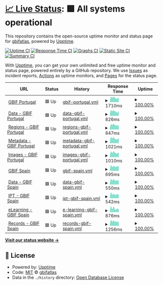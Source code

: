 # [📈 Live Status](https://gbifatlas.github.io/status): <!--live status--> **🟩 All systems operational**

This repository contains the open-source uptime monitor and status page for [gbifatlas](https://gbifatlas.github.io/status), powered by [Upptime](https://github.com/upptime/upptime).

[![Uptime CI](https://github.com/gbifatlas/status/workflows/Uptime%20CI/badge.svg)](https://github.com/gbifatlas/status/actions?query=workflow%3A%22Uptime+CI%22)
[![Response Time CI](https://github.com/gbifatlas/status/workflows/Response%20Time%20CI/badge.svg)](https://github.com/gbifatlas/status/actions?query=workflow%3A%22Response+Time+CI%22)
[![Graphs CI](https://github.com/gbifatlas/status/workflows/Graphs%20CI/badge.svg)](https://github.com/gbifatlas/status/actions?query=workflow%3A%22Graphs+CI%22)
[![Static Site CI](https://github.com/gbifatlas/status/workflows/Static%20Site%20CI/badge.svg)](https://github.com/gbifatlas/status/actions?query=workflow%3A%22Static+Site+CI%22)
[![Summary CI](https://github.com/gbifatlas/status/workflows/Summary%20CI/badge.svg)](https://github.com/gbifatlas/status/actions?query=workflow%3A%22Summary+CI%22)

With [Upptime](https://upptime.js.org), you can get your own unlimited and free uptime monitor and status page, powered entirely by a GitHub repository. We use [Issues](https://github.com/gbifatlas/status/issues) as incident reports, [Actions](https://github.com/gbifatlas/status/actions) as uptime monitors, and [Pages](https://gbifatlas.github.io/status) for the status page.

<!--start: status pages-->
<!-- This summary is generated by Upptime (https://github.com/upptime/upptime) -->
<!-- Do not edit this manually, your changes will be overwritten -->
<!-- prettier-ignore -->
| URL | Status | History | Response Time | Uptime |
| --- | ------ | ------- | ------------- | ------ |
| <img alt="" src="https://www.gbif.pt/sites/all/themes/gbifBootstrap-1.0/gbifBootstrap/images/GBIFPORTUGAL-01.png" height="13"> [GBIF Portugal](https://www.gbif.pt/) | 🟩 Up | [gbif-portugal.yml](https://github.com/gbifatlas/status/commits/HEAD/history/gbif-portugal.yml) | <details><summary><img alt="Response time graph" src="./graphs/gbif-portugal/response-time-week.png" height="20"> 1710ms</summary><br><a href="https://gbifatlas.github.io/status/history/gbif-portugal"><img alt="Response time 2177" src="https://img.shields.io/endpoint?url=https%3A%2F%2Fraw.githubusercontent.com%2Fgbifatlas%2Fstatus%2FHEAD%2Fapi%2Fgbif-portugal%2Fresponse-time.json"></a><br><a href="https://gbifatlas.github.io/status/history/gbif-portugal"><img alt="24-hour response time 1531" src="https://img.shields.io/endpoint?url=https%3A%2F%2Fraw.githubusercontent.com%2Fgbifatlas%2Fstatus%2FHEAD%2Fapi%2Fgbif-portugal%2Fresponse-time-day.json"></a><br><a href="https://gbifatlas.github.io/status/history/gbif-portugal"><img alt="7-day response time 1710" src="https://img.shields.io/endpoint?url=https%3A%2F%2Fraw.githubusercontent.com%2Fgbifatlas%2Fstatus%2FHEAD%2Fapi%2Fgbif-portugal%2Fresponse-time-week.json"></a><br><a href="https://gbifatlas.github.io/status/history/gbif-portugal"><img alt="30-day response time 1826" src="https://img.shields.io/endpoint?url=https%3A%2F%2Fraw.githubusercontent.com%2Fgbifatlas%2Fstatus%2FHEAD%2Fapi%2Fgbif-portugal%2Fresponse-time-month.json"></a><br><a href="https://gbifatlas.github.io/status/history/gbif-portugal"><img alt="1-year response time 2211" src="https://img.shields.io/endpoint?url=https%3A%2F%2Fraw.githubusercontent.com%2Fgbifatlas%2Fstatus%2FHEAD%2Fapi%2Fgbif-portugal%2Fresponse-time-year.json"></a></details> | <details><summary><a href="https://gbifatlas.github.io/status/history/gbif-portugal">100.00%</a></summary><a href="https://gbifatlas.github.io/status/history/gbif-portugal"><img alt="All-time uptime 95.86%" src="https://img.shields.io/endpoint?url=https%3A%2F%2Fraw.githubusercontent.com%2Fgbifatlas%2Fstatus%2FHEAD%2Fapi%2Fgbif-portugal%2Fuptime.json"></a><br><a href="https://gbifatlas.github.io/status/history/gbif-portugal"><img alt="24-hour uptime 100.00%" src="https://img.shields.io/endpoint?url=https%3A%2F%2Fraw.githubusercontent.com%2Fgbifatlas%2Fstatus%2FHEAD%2Fapi%2Fgbif-portugal%2Fuptime-day.json"></a><br><a href="https://gbifatlas.github.io/status/history/gbif-portugal"><img alt="7-day uptime 100.00%" src="https://img.shields.io/endpoint?url=https%3A%2F%2Fraw.githubusercontent.com%2Fgbifatlas%2Fstatus%2FHEAD%2Fapi%2Fgbif-portugal%2Fuptime-week.json"></a><br><a href="https://gbifatlas.github.io/status/history/gbif-portugal"><img alt="30-day uptime 100.00%" src="https://img.shields.io/endpoint?url=https%3A%2F%2Fraw.githubusercontent.com%2Fgbifatlas%2Fstatus%2FHEAD%2Fapi%2Fgbif-portugal%2Fuptime-month.json"></a><br><a href="https://gbifatlas.github.io/status/history/gbif-portugal"><img alt="1-year uptime 98.59%" src="https://img.shields.io/endpoint?url=https%3A%2F%2Fraw.githubusercontent.com%2Fgbifatlas%2Fstatus%2FHEAD%2Fapi%2Fgbif-portugal%2Fuptime-year.json"></a></details>
| <img alt="" src="https://www.gbif.pt/sites/all/themes/gbifBootstrap-1.0/gbifBootstrap/images/GBIFPORTUGAL-01.png" height="13"> [Data - GBIF Portugal](https://dados.gbif.pt/) | 🟩 Up | [data-gbif-portugal.yml](https://github.com/gbifatlas/status/commits/HEAD/history/data-gbif-portugal.yml) | <details><summary><img alt="Response time graph" src="./graphs/data-gbif-portugal/response-time-week.png" height="20"> 826ms</summary><br><a href="https://gbifatlas.github.io/status/history/data-gbif-portugal"><img alt="Response time 920" src="https://img.shields.io/endpoint?url=https%3A%2F%2Fraw.githubusercontent.com%2Fgbifatlas%2Fstatus%2FHEAD%2Fapi%2Fdata-gbif-portugal%2Fresponse-time.json"></a><br><a href="https://gbifatlas.github.io/status/history/data-gbif-portugal"><img alt="24-hour response time 769" src="https://img.shields.io/endpoint?url=https%3A%2F%2Fraw.githubusercontent.com%2Fgbifatlas%2Fstatus%2FHEAD%2Fapi%2Fdata-gbif-portugal%2Fresponse-time-day.json"></a><br><a href="https://gbifatlas.github.io/status/history/data-gbif-portugal"><img alt="7-day response time 826" src="https://img.shields.io/endpoint?url=https%3A%2F%2Fraw.githubusercontent.com%2Fgbifatlas%2Fstatus%2FHEAD%2Fapi%2Fdata-gbif-portugal%2Fresponse-time-week.json"></a><br><a href="https://gbifatlas.github.io/status/history/data-gbif-portugal"><img alt="30-day response time 882" src="https://img.shields.io/endpoint?url=https%3A%2F%2Fraw.githubusercontent.com%2Fgbifatlas%2Fstatus%2FHEAD%2Fapi%2Fdata-gbif-portugal%2Fresponse-time-month.json"></a><br><a href="https://gbifatlas.github.io/status/history/data-gbif-portugal"><img alt="1-year response time 938" src="https://img.shields.io/endpoint?url=https%3A%2F%2Fraw.githubusercontent.com%2Fgbifatlas%2Fstatus%2FHEAD%2Fapi%2Fdata-gbif-portugal%2Fresponse-time-year.json"></a></details> | <details><summary><a href="https://gbifatlas.github.io/status/history/data-gbif-portugal">100.00%</a></summary><a href="https://gbifatlas.github.io/status/history/data-gbif-portugal"><img alt="All-time uptime 96.24%" src="https://img.shields.io/endpoint?url=https%3A%2F%2Fraw.githubusercontent.com%2Fgbifatlas%2Fstatus%2FHEAD%2Fapi%2Fdata-gbif-portugal%2Fuptime.json"></a><br><a href="https://gbifatlas.github.io/status/history/data-gbif-portugal"><img alt="24-hour uptime 100.00%" src="https://img.shields.io/endpoint?url=https%3A%2F%2Fraw.githubusercontent.com%2Fgbifatlas%2Fstatus%2FHEAD%2Fapi%2Fdata-gbif-portugal%2Fuptime-day.json"></a><br><a href="https://gbifatlas.github.io/status/history/data-gbif-portugal"><img alt="7-day uptime 100.00%" src="https://img.shields.io/endpoint?url=https%3A%2F%2Fraw.githubusercontent.com%2Fgbifatlas%2Fstatus%2FHEAD%2Fapi%2Fdata-gbif-portugal%2Fuptime-week.json"></a><br><a href="https://gbifatlas.github.io/status/history/data-gbif-portugal"><img alt="30-day uptime 100.00%" src="https://img.shields.io/endpoint?url=https%3A%2F%2Fraw.githubusercontent.com%2Fgbifatlas%2Fstatus%2FHEAD%2Fapi%2Fdata-gbif-portugal%2Fuptime-month.json"></a><br><a href="https://gbifatlas.github.io/status/history/data-gbif-portugal"><img alt="1-year uptime 98.76%" src="https://img.shields.io/endpoint?url=https%3A%2F%2Fraw.githubusercontent.com%2Fgbifatlas%2Fstatus%2FHEAD%2Fapi%2Fdata-gbif-portugal%2Fuptime-year.json"></a></details>
| <img alt="" src="https://www.gbif.pt/sites/all/themes/gbifBootstrap-1.0/gbifBootstrap/images/GBIFPORTUGAL-01.png" height="13"> [Regions - GBIF Portugal](https://regioes.gbif.pt/) | 🟩 Up | [regions-gbif-portugal.yml](https://github.com/gbifatlas/status/commits/HEAD/history/regions-gbif-portugal.yml) | <details><summary><img alt="Response time graph" src="./graphs/regions-gbif-portugal/response-time-week.png" height="20"> 847ms</summary><br><a href="https://gbifatlas.github.io/status/history/regions-gbif-portugal"><img alt="Response time 939" src="https://img.shields.io/endpoint?url=https%3A%2F%2Fraw.githubusercontent.com%2Fgbifatlas%2Fstatus%2FHEAD%2Fapi%2Fregions-gbif-portugal%2Fresponse-time.json"></a><br><a href="https://gbifatlas.github.io/status/history/regions-gbif-portugal"><img alt="24-hour response time 772" src="https://img.shields.io/endpoint?url=https%3A%2F%2Fraw.githubusercontent.com%2Fgbifatlas%2Fstatus%2FHEAD%2Fapi%2Fregions-gbif-portugal%2Fresponse-time-day.json"></a><br><a href="https://gbifatlas.github.io/status/history/regions-gbif-portugal"><img alt="7-day response time 847" src="https://img.shields.io/endpoint?url=https%3A%2F%2Fraw.githubusercontent.com%2Fgbifatlas%2Fstatus%2FHEAD%2Fapi%2Fregions-gbif-portugal%2Fresponse-time-week.json"></a><br><a href="https://gbifatlas.github.io/status/history/regions-gbif-portugal"><img alt="30-day response time 876" src="https://img.shields.io/endpoint?url=https%3A%2F%2Fraw.githubusercontent.com%2Fgbifatlas%2Fstatus%2FHEAD%2Fapi%2Fregions-gbif-portugal%2Fresponse-time-month.json"></a><br><a href="https://gbifatlas.github.io/status/history/regions-gbif-portugal"><img alt="1-year response time 958" src="https://img.shields.io/endpoint?url=https%3A%2F%2Fraw.githubusercontent.com%2Fgbifatlas%2Fstatus%2FHEAD%2Fapi%2Fregions-gbif-portugal%2Fresponse-time-year.json"></a></details> | <details><summary><a href="https://gbifatlas.github.io/status/history/regions-gbif-portugal">100.00%</a></summary><a href="https://gbifatlas.github.io/status/history/regions-gbif-portugal"><img alt="All-time uptime 96.23%" src="https://img.shields.io/endpoint?url=https%3A%2F%2Fraw.githubusercontent.com%2Fgbifatlas%2Fstatus%2FHEAD%2Fapi%2Fregions-gbif-portugal%2Fuptime.json"></a><br><a href="https://gbifatlas.github.io/status/history/regions-gbif-portugal"><img alt="24-hour uptime 100.00%" src="https://img.shields.io/endpoint?url=https%3A%2F%2Fraw.githubusercontent.com%2Fgbifatlas%2Fstatus%2FHEAD%2Fapi%2Fregions-gbif-portugal%2Fuptime-day.json"></a><br><a href="https://gbifatlas.github.io/status/history/regions-gbif-portugal"><img alt="7-day uptime 100.00%" src="https://img.shields.io/endpoint?url=https%3A%2F%2Fraw.githubusercontent.com%2Fgbifatlas%2Fstatus%2FHEAD%2Fapi%2Fregions-gbif-portugal%2Fuptime-week.json"></a><br><a href="https://gbifatlas.github.io/status/history/regions-gbif-portugal"><img alt="30-day uptime 100.00%" src="https://img.shields.io/endpoint?url=https%3A%2F%2Fraw.githubusercontent.com%2Fgbifatlas%2Fstatus%2FHEAD%2Fapi%2Fregions-gbif-portugal%2Fuptime-month.json"></a><br><a href="https://gbifatlas.github.io/status/history/regions-gbif-portugal"><img alt="1-year uptime 98.75%" src="https://img.shields.io/endpoint?url=https%3A%2F%2Fraw.githubusercontent.com%2Fgbifatlas%2Fstatus%2FHEAD%2Fapi%2Fregions-gbif-portugal%2Fuptime-year.json"></a></details>
| <img alt="" src="https://www.gbif.pt/sites/all/themes/gbifBootstrap-1.0/gbifBootstrap/images/GBIFPORTUGAL-01.png" height="13"> [Metadata - GBIF Portugal](https://metadados.gbif.pt/) | 🟩 Up | [metadata-gbif-portugal.yml](https://github.com/gbifatlas/status/commits/HEAD/history/metadata-gbif-portugal.yml) | <details><summary><img alt="Response time graph" src="./graphs/metadata-gbif-portugal/response-time-week.png" height="20"> 1021ms</summary><br><a href="https://gbifatlas.github.io/status/history/metadata-gbif-portugal"><img alt="Response time 1189" src="https://img.shields.io/endpoint?url=https%3A%2F%2Fraw.githubusercontent.com%2Fgbifatlas%2Fstatus%2FHEAD%2Fapi%2Fmetadata-gbif-portugal%2Fresponse-time.json"></a><br><a href="https://gbifatlas.github.io/status/history/metadata-gbif-portugal"><img alt="24-hour response time 852" src="https://img.shields.io/endpoint?url=https%3A%2F%2Fraw.githubusercontent.com%2Fgbifatlas%2Fstatus%2FHEAD%2Fapi%2Fmetadata-gbif-portugal%2Fresponse-time-day.json"></a><br><a href="https://gbifatlas.github.io/status/history/metadata-gbif-portugal"><img alt="7-day response time 1021" src="https://img.shields.io/endpoint?url=https%3A%2F%2Fraw.githubusercontent.com%2Fgbifatlas%2Fstatus%2FHEAD%2Fapi%2Fmetadata-gbif-portugal%2Fresponse-time-week.json"></a><br><a href="https://gbifatlas.github.io/status/history/metadata-gbif-portugal"><img alt="30-day response time 1085" src="https://img.shields.io/endpoint?url=https%3A%2F%2Fraw.githubusercontent.com%2Fgbifatlas%2Fstatus%2FHEAD%2Fapi%2Fmetadata-gbif-portugal%2Fresponse-time-month.json"></a><br><a href="https://gbifatlas.github.io/status/history/metadata-gbif-portugal"><img alt="1-year response time 1178" src="https://img.shields.io/endpoint?url=https%3A%2F%2Fraw.githubusercontent.com%2Fgbifatlas%2Fstatus%2FHEAD%2Fapi%2Fmetadata-gbif-portugal%2Fresponse-time-year.json"></a></details> | <details><summary><a href="https://gbifatlas.github.io/status/history/metadata-gbif-portugal">100.00%</a></summary><a href="https://gbifatlas.github.io/status/history/metadata-gbif-portugal"><img alt="All-time uptime 96.24%" src="https://img.shields.io/endpoint?url=https%3A%2F%2Fraw.githubusercontent.com%2Fgbifatlas%2Fstatus%2FHEAD%2Fapi%2Fmetadata-gbif-portugal%2Fuptime.json"></a><br><a href="https://gbifatlas.github.io/status/history/metadata-gbif-portugal"><img alt="24-hour uptime 100.00%" src="https://img.shields.io/endpoint?url=https%3A%2F%2Fraw.githubusercontent.com%2Fgbifatlas%2Fstatus%2FHEAD%2Fapi%2Fmetadata-gbif-portugal%2Fuptime-day.json"></a><br><a href="https://gbifatlas.github.io/status/history/metadata-gbif-portugal"><img alt="7-day uptime 100.00%" src="https://img.shields.io/endpoint?url=https%3A%2F%2Fraw.githubusercontent.com%2Fgbifatlas%2Fstatus%2FHEAD%2Fapi%2Fmetadata-gbif-portugal%2Fuptime-week.json"></a><br><a href="https://gbifatlas.github.io/status/history/metadata-gbif-portugal"><img alt="30-day uptime 100.00%" src="https://img.shields.io/endpoint?url=https%3A%2F%2Fraw.githubusercontent.com%2Fgbifatlas%2Fstatus%2FHEAD%2Fapi%2Fmetadata-gbif-portugal%2Fuptime-month.json"></a><br><a href="https://gbifatlas.github.io/status/history/metadata-gbif-portugal"><img alt="1-year uptime 98.76%" src="https://img.shields.io/endpoint?url=https%3A%2F%2Fraw.githubusercontent.com%2Fgbifatlas%2Fstatus%2FHEAD%2Fapi%2Fmetadata-gbif-portugal%2Fuptime-year.json"></a></details>
| <img alt="" src="https://www.gbif.pt/sites/all/themes/gbifBootstrap-1.0/gbifBootstrap/images/GBIFPORTUGAL-01.png" height="13"> [Images - GBIF Portugal](https://imagens.gbif.pt/) | 🟩 Up | [images-gbif-portugal.yml](https://github.com/gbifatlas/status/commits/HEAD/history/images-gbif-portugal.yml) | <details><summary><img alt="Response time graph" src="./graphs/images-gbif-portugal/response-time-week.png" height="20"> 1010ms</summary><br><a href="https://gbifatlas.github.io/status/history/images-gbif-portugal"><img alt="Response time 1147" src="https://img.shields.io/endpoint?url=https%3A%2F%2Fraw.githubusercontent.com%2Fgbifatlas%2Fstatus%2FHEAD%2Fapi%2Fimages-gbif-portugal%2Fresponse-time.json"></a><br><a href="https://gbifatlas.github.io/status/history/images-gbif-portugal"><img alt="24-hour response time 972" src="https://img.shields.io/endpoint?url=https%3A%2F%2Fraw.githubusercontent.com%2Fgbifatlas%2Fstatus%2FHEAD%2Fapi%2Fimages-gbif-portugal%2Fresponse-time-day.json"></a><br><a href="https://gbifatlas.github.io/status/history/images-gbif-portugal"><img alt="7-day response time 1010" src="https://img.shields.io/endpoint?url=https%3A%2F%2Fraw.githubusercontent.com%2Fgbifatlas%2Fstatus%2FHEAD%2Fapi%2Fimages-gbif-portugal%2Fresponse-time-week.json"></a><br><a href="https://gbifatlas.github.io/status/history/images-gbif-portugal"><img alt="30-day response time 1061" src="https://img.shields.io/endpoint?url=https%3A%2F%2Fraw.githubusercontent.com%2Fgbifatlas%2Fstatus%2FHEAD%2Fapi%2Fimages-gbif-portugal%2Fresponse-time-month.json"></a><br><a href="https://gbifatlas.github.io/status/history/images-gbif-portugal"><img alt="1-year response time 1139" src="https://img.shields.io/endpoint?url=https%3A%2F%2Fraw.githubusercontent.com%2Fgbifatlas%2Fstatus%2FHEAD%2Fapi%2Fimages-gbif-portugal%2Fresponse-time-year.json"></a></details> | <details><summary><a href="https://gbifatlas.github.io/status/history/images-gbif-portugal">100.00%</a></summary><a href="https://gbifatlas.github.io/status/history/images-gbif-portugal"><img alt="All-time uptime 95.97%" src="https://img.shields.io/endpoint?url=https%3A%2F%2Fraw.githubusercontent.com%2Fgbifatlas%2Fstatus%2FHEAD%2Fapi%2Fimages-gbif-portugal%2Fuptime.json"></a><br><a href="https://gbifatlas.github.io/status/history/images-gbif-portugal"><img alt="24-hour uptime 100.00%" src="https://img.shields.io/endpoint?url=https%3A%2F%2Fraw.githubusercontent.com%2Fgbifatlas%2Fstatus%2FHEAD%2Fapi%2Fimages-gbif-portugal%2Fuptime-day.json"></a><br><a href="https://gbifatlas.github.io/status/history/images-gbif-portugal"><img alt="7-day uptime 100.00%" src="https://img.shields.io/endpoint?url=https%3A%2F%2Fraw.githubusercontent.com%2Fgbifatlas%2Fstatus%2FHEAD%2Fapi%2Fimages-gbif-portugal%2Fuptime-week.json"></a><br><a href="https://gbifatlas.github.io/status/history/images-gbif-portugal"><img alt="30-day uptime 100.00%" src="https://img.shields.io/endpoint?url=https%3A%2F%2Fraw.githubusercontent.com%2Fgbifatlas%2Fstatus%2FHEAD%2Fapi%2Fimages-gbif-portugal%2Fuptime-month.json"></a><br><a href="https://gbifatlas.github.io/status/history/images-gbif-portugal"><img alt="1-year uptime 98.76%" src="https://img.shields.io/endpoint?url=https%3A%2F%2Fraw.githubusercontent.com%2Fgbifatlas%2Fstatus%2FHEAD%2Fapi%2Fimages-gbif-portugal%2Fuptime-year.json"></a></details>
| <img alt="" src="https://www.gbif.es/wp-content/uploads/2017/05/gbif-logo.svg" height="13"> [GBIF Spain](https://www.gbif.es/) | 🟩 Up | [gbif-spain.yml](https://github.com/gbifatlas/status/commits/HEAD/history/gbif-spain.yml) | <details><summary><img alt="Response time graph" src="./graphs/gbif-spain/response-time-week.png" height="20"> 695ms</summary><br><a href="https://gbifatlas.github.io/status/history/gbif-spain"><img alt="Response time 879" src="https://img.shields.io/endpoint?url=https%3A%2F%2Fraw.githubusercontent.com%2Fgbifatlas%2Fstatus%2FHEAD%2Fapi%2Fgbif-spain%2Fresponse-time.json"></a><br><a href="https://gbifatlas.github.io/status/history/gbif-spain"><img alt="24-hour response time 689" src="https://img.shields.io/endpoint?url=https%3A%2F%2Fraw.githubusercontent.com%2Fgbifatlas%2Fstatus%2FHEAD%2Fapi%2Fgbif-spain%2Fresponse-time-day.json"></a><br><a href="https://gbifatlas.github.io/status/history/gbif-spain"><img alt="7-day response time 695" src="https://img.shields.io/endpoint?url=https%3A%2F%2Fraw.githubusercontent.com%2Fgbifatlas%2Fstatus%2FHEAD%2Fapi%2Fgbif-spain%2Fresponse-time-week.json"></a><br><a href="https://gbifatlas.github.io/status/history/gbif-spain"><img alt="30-day response time 713" src="https://img.shields.io/endpoint?url=https%3A%2F%2Fraw.githubusercontent.com%2Fgbifatlas%2Fstatus%2FHEAD%2Fapi%2Fgbif-spain%2Fresponse-time-month.json"></a><br><a href="https://gbifatlas.github.io/status/history/gbif-spain"><img alt="1-year response time 766" src="https://img.shields.io/endpoint?url=https%3A%2F%2Fraw.githubusercontent.com%2Fgbifatlas%2Fstatus%2FHEAD%2Fapi%2Fgbif-spain%2Fresponse-time-year.json"></a></details> | <details><summary><a href="https://gbifatlas.github.io/status/history/gbif-spain">100.00%</a></summary><a href="https://gbifatlas.github.io/status/history/gbif-spain"><img alt="All-time uptime 99.90%" src="https://img.shields.io/endpoint?url=https%3A%2F%2Fraw.githubusercontent.com%2Fgbifatlas%2Fstatus%2FHEAD%2Fapi%2Fgbif-spain%2Fuptime.json"></a><br><a href="https://gbifatlas.github.io/status/history/gbif-spain"><img alt="24-hour uptime 100.00%" src="https://img.shields.io/endpoint?url=https%3A%2F%2Fraw.githubusercontent.com%2Fgbifatlas%2Fstatus%2FHEAD%2Fapi%2Fgbif-spain%2Fuptime-day.json"></a><br><a href="https://gbifatlas.github.io/status/history/gbif-spain"><img alt="7-day uptime 100.00%" src="https://img.shields.io/endpoint?url=https%3A%2F%2Fraw.githubusercontent.com%2Fgbifatlas%2Fstatus%2FHEAD%2Fapi%2Fgbif-spain%2Fuptime-week.json"></a><br><a href="https://gbifatlas.github.io/status/history/gbif-spain"><img alt="30-day uptime 100.00%" src="https://img.shields.io/endpoint?url=https%3A%2F%2Fraw.githubusercontent.com%2Fgbifatlas%2Fstatus%2FHEAD%2Fapi%2Fgbif-spain%2Fuptime-month.json"></a><br><a href="https://gbifatlas.github.io/status/history/gbif-spain"><img alt="1-year uptime 99.92%" src="https://img.shields.io/endpoint?url=https%3A%2F%2Fraw.githubusercontent.com%2Fgbifatlas%2Fstatus%2FHEAD%2Fapi%2Fgbif-spain%2Fuptime-year.json"></a></details>
| <img alt="" src="https://www.gbif.es/wp-content/uploads/2017/05/gbif-logo.svg" height="13"> [Data - GBIF Spain](https://datos.gbif.es/) | 🟩 Up | [data-gbif-spain.yml](https://github.com/gbifatlas/status/commits/HEAD/history/data-gbif-spain.yml) | <details><summary><img alt="Response time graph" src="./graphs/data-gbif-spain/response-time-week.png" height="20"> 550ms</summary><br><a href="https://gbifatlas.github.io/status/history/data-gbif-spain"><img alt="Response time 632" src="https://img.shields.io/endpoint?url=https%3A%2F%2Fraw.githubusercontent.com%2Fgbifatlas%2Fstatus%2FHEAD%2Fapi%2Fdata-gbif-spain%2Fresponse-time.json"></a><br><a href="https://gbifatlas.github.io/status/history/data-gbif-spain"><img alt="24-hour response time 541" src="https://img.shields.io/endpoint?url=https%3A%2F%2Fraw.githubusercontent.com%2Fgbifatlas%2Fstatus%2FHEAD%2Fapi%2Fdata-gbif-spain%2Fresponse-time-day.json"></a><br><a href="https://gbifatlas.github.io/status/history/data-gbif-spain"><img alt="7-day response time 550" src="https://img.shields.io/endpoint?url=https%3A%2F%2Fraw.githubusercontent.com%2Fgbifatlas%2Fstatus%2FHEAD%2Fapi%2Fdata-gbif-spain%2Fresponse-time-week.json"></a><br><a href="https://gbifatlas.github.io/status/history/data-gbif-spain"><img alt="30-day response time 706" src="https://img.shields.io/endpoint?url=https%3A%2F%2Fraw.githubusercontent.com%2Fgbifatlas%2Fstatus%2FHEAD%2Fapi%2Fdata-gbif-spain%2Fresponse-time-month.json"></a><br><a href="https://gbifatlas.github.io/status/history/data-gbif-spain"><img alt="1-year response time 616" src="https://img.shields.io/endpoint?url=https%3A%2F%2Fraw.githubusercontent.com%2Fgbifatlas%2Fstatus%2FHEAD%2Fapi%2Fdata-gbif-spain%2Fresponse-time-year.json"></a></details> | <details><summary><a href="https://gbifatlas.github.io/status/history/data-gbif-spain">100.00%</a></summary><a href="https://gbifatlas.github.io/status/history/data-gbif-spain"><img alt="All-time uptime 98.65%" src="https://img.shields.io/endpoint?url=https%3A%2F%2Fraw.githubusercontent.com%2Fgbifatlas%2Fstatus%2FHEAD%2Fapi%2Fdata-gbif-spain%2Fuptime.json"></a><br><a href="https://gbifatlas.github.io/status/history/data-gbif-spain"><img alt="24-hour uptime 100.00%" src="https://img.shields.io/endpoint?url=https%3A%2F%2Fraw.githubusercontent.com%2Fgbifatlas%2Fstatus%2FHEAD%2Fapi%2Fdata-gbif-spain%2Fuptime-day.json"></a><br><a href="https://gbifatlas.github.io/status/history/data-gbif-spain"><img alt="7-day uptime 100.00%" src="https://img.shields.io/endpoint?url=https%3A%2F%2Fraw.githubusercontent.com%2Fgbifatlas%2Fstatus%2FHEAD%2Fapi%2Fdata-gbif-spain%2Fuptime-week.json"></a><br><a href="https://gbifatlas.github.io/status/history/data-gbif-spain"><img alt="30-day uptime 100.00%" src="https://img.shields.io/endpoint?url=https%3A%2F%2Fraw.githubusercontent.com%2Fgbifatlas%2Fstatus%2FHEAD%2Fapi%2Fdata-gbif-spain%2Fuptime-month.json"></a><br><a href="https://gbifatlas.github.io/status/history/data-gbif-spain"><img alt="1-year uptime 99.24%" src="https://img.shields.io/endpoint?url=https%3A%2F%2Fraw.githubusercontent.com%2Fgbifatlas%2Fstatus%2FHEAD%2Fapi%2Fdata-gbif-spain%2Fuptime-year.json"></a></details>
| <img alt="" src="https://ipt.gbif.es/images/gbif-logo-L.svg" height="13"> [IPT - GBIF Spain](https://ipt.gbif.es/) | 🟩 Up | [ipt-gbif-spain.yml](https://github.com/gbifatlas/status/commits/HEAD/history/ipt-gbif-spain.yml) | <details><summary><img alt="Response time graph" src="./graphs/ipt-gbif-spain/response-time-week.png" height="20"> 542ms</summary><br><a href="https://gbifatlas.github.io/status/history/ipt-gbif-spain"><img alt="Response time 782" src="https://img.shields.io/endpoint?url=https%3A%2F%2Fraw.githubusercontent.com%2Fgbifatlas%2Fstatus%2FHEAD%2Fapi%2Fipt-gbif-spain%2Fresponse-time.json"></a><br><a href="https://gbifatlas.github.io/status/history/ipt-gbif-spain"><img alt="24-hour response time 548" src="https://img.shields.io/endpoint?url=https%3A%2F%2Fraw.githubusercontent.com%2Fgbifatlas%2Fstatus%2FHEAD%2Fapi%2Fipt-gbif-spain%2Fresponse-time-day.json"></a><br><a href="https://gbifatlas.github.io/status/history/ipt-gbif-spain"><img alt="7-day response time 542" src="https://img.shields.io/endpoint?url=https%3A%2F%2Fraw.githubusercontent.com%2Fgbifatlas%2Fstatus%2FHEAD%2Fapi%2Fipt-gbif-spain%2Fresponse-time-week.json"></a><br><a href="https://gbifatlas.github.io/status/history/ipt-gbif-spain"><img alt="30-day response time 616" src="https://img.shields.io/endpoint?url=https%3A%2F%2Fraw.githubusercontent.com%2Fgbifatlas%2Fstatus%2FHEAD%2Fapi%2Fipt-gbif-spain%2Fresponse-time-month.json"></a><br><a href="https://gbifatlas.github.io/status/history/ipt-gbif-spain"><img alt="1-year response time 637" src="https://img.shields.io/endpoint?url=https%3A%2F%2Fraw.githubusercontent.com%2Fgbifatlas%2Fstatus%2FHEAD%2Fapi%2Fipt-gbif-spain%2Fresponse-time-year.json"></a></details> | <details><summary><a href="https://gbifatlas.github.io/status/history/ipt-gbif-spain">100.00%</a></summary><a href="https://gbifatlas.github.io/status/history/ipt-gbif-spain"><img alt="All-time uptime 99.98%" src="https://img.shields.io/endpoint?url=https%3A%2F%2Fraw.githubusercontent.com%2Fgbifatlas%2Fstatus%2FHEAD%2Fapi%2Fipt-gbif-spain%2Fuptime.json"></a><br><a href="https://gbifatlas.github.io/status/history/ipt-gbif-spain"><img alt="24-hour uptime 100.00%" src="https://img.shields.io/endpoint?url=https%3A%2F%2Fraw.githubusercontent.com%2Fgbifatlas%2Fstatus%2FHEAD%2Fapi%2Fipt-gbif-spain%2Fuptime-day.json"></a><br><a href="https://gbifatlas.github.io/status/history/ipt-gbif-spain"><img alt="7-day uptime 100.00%" src="https://img.shields.io/endpoint?url=https%3A%2F%2Fraw.githubusercontent.com%2Fgbifatlas%2Fstatus%2FHEAD%2Fapi%2Fipt-gbif-spain%2Fuptime-week.json"></a><br><a href="https://gbifatlas.github.io/status/history/ipt-gbif-spain"><img alt="30-day uptime 100.00%" src="https://img.shields.io/endpoint?url=https%3A%2F%2Fraw.githubusercontent.com%2Fgbifatlas%2Fstatus%2FHEAD%2Fapi%2Fipt-gbif-spain%2Fuptime-month.json"></a><br><a href="https://gbifatlas.github.io/status/history/ipt-gbif-spain"><img alt="1-year uptime 99.98%" src="https://img.shields.io/endpoint?url=https%3A%2F%2Fraw.githubusercontent.com%2Fgbifatlas%2Fstatus%2FHEAD%2Fapi%2Fipt-gbif-spain%2Fuptime-year.json"></a></details>
| <img alt="" src="https://elearning.gbif.es/web/css/themes/GBIF/images/header-logo.png" height="13"> [eLearning - GBIF Spain](https://elearning.gbif.es/) | 🟩 Up | [e-learning-gbif-spain.yml](https://github.com/gbifatlas/status/commits/HEAD/history/e-learning-gbif-spain.yml) | <details><summary><img alt="Response time graph" src="./graphs/e-learning-gbif-spain/response-time-week.png" height="20"> 876ms</summary><br><a href="https://gbifatlas.github.io/status/history/e-learning-gbif-spain"><img alt="Response time 2515" src="https://img.shields.io/endpoint?url=https%3A%2F%2Fraw.githubusercontent.com%2Fgbifatlas%2Fstatus%2FHEAD%2Fapi%2Fe-learning-gbif-spain%2Fresponse-time.json"></a><br><a href="https://gbifatlas.github.io/status/history/e-learning-gbif-spain"><img alt="24-hour response time 863" src="https://img.shields.io/endpoint?url=https%3A%2F%2Fraw.githubusercontent.com%2Fgbifatlas%2Fstatus%2FHEAD%2Fapi%2Fe-learning-gbif-spain%2Fresponse-time-day.json"></a><br><a href="https://gbifatlas.github.io/status/history/e-learning-gbif-spain"><img alt="7-day response time 876" src="https://img.shields.io/endpoint?url=https%3A%2F%2Fraw.githubusercontent.com%2Fgbifatlas%2Fstatus%2FHEAD%2Fapi%2Fe-learning-gbif-spain%2Fresponse-time-week.json"></a><br><a href="https://gbifatlas.github.io/status/history/e-learning-gbif-spain"><img alt="30-day response time 2542" src="https://img.shields.io/endpoint?url=https%3A%2F%2Fraw.githubusercontent.com%2Fgbifatlas%2Fstatus%2FHEAD%2Fapi%2Fe-learning-gbif-spain%2Fresponse-time-month.json"></a><br><a href="https://gbifatlas.github.io/status/history/e-learning-gbif-spain"><img alt="1-year response time 2238" src="https://img.shields.io/endpoint?url=https%3A%2F%2Fraw.githubusercontent.com%2Fgbifatlas%2Fstatus%2FHEAD%2Fapi%2Fe-learning-gbif-spain%2Fresponse-time-year.json"></a></details> | <details><summary><a href="https://gbifatlas.github.io/status/history/e-learning-gbif-spain">100.00%</a></summary><a href="https://gbifatlas.github.io/status/history/e-learning-gbif-spain"><img alt="All-time uptime 99.99%" src="https://img.shields.io/endpoint?url=https%3A%2F%2Fraw.githubusercontent.com%2Fgbifatlas%2Fstatus%2FHEAD%2Fapi%2Fe-learning-gbif-spain%2Fuptime.json"></a><br><a href="https://gbifatlas.github.io/status/history/e-learning-gbif-spain"><img alt="24-hour uptime 100.00%" src="https://img.shields.io/endpoint?url=https%3A%2F%2Fraw.githubusercontent.com%2Fgbifatlas%2Fstatus%2FHEAD%2Fapi%2Fe-learning-gbif-spain%2Fuptime-day.json"></a><br><a href="https://gbifatlas.github.io/status/history/e-learning-gbif-spain"><img alt="7-day uptime 100.00%" src="https://img.shields.io/endpoint?url=https%3A%2F%2Fraw.githubusercontent.com%2Fgbifatlas%2Fstatus%2FHEAD%2Fapi%2Fe-learning-gbif-spain%2Fuptime-week.json"></a><br><a href="https://gbifatlas.github.io/status/history/e-learning-gbif-spain"><img alt="30-day uptime 100.00%" src="https://img.shields.io/endpoint?url=https%3A%2F%2Fraw.githubusercontent.com%2Fgbifatlas%2Fstatus%2FHEAD%2Fapi%2Fe-learning-gbif-spain%2Fuptime-month.json"></a><br><a href="https://gbifatlas.github.io/status/history/e-learning-gbif-spain"><img alt="1-year uptime 99.97%" src="https://img.shields.io/endpoint?url=https%3A%2F%2Fraw.githubusercontent.com%2Fgbifatlas%2Fstatus%2FHEAD%2Fapi%2Fe-learning-gbif-spain%2Fuptime-year.json"></a></details>
| <img alt="" src="https://www.gbif.es/wp-content/uploads/2017/05/gbif-logo.svg" height="13"> [Records - GBIF Spain](https://registros.gbif.es/) | 🟩 Up | [records-gbif-spain.yml](https://github.com/gbifatlas/status/commits/HEAD/history/records-gbif-spain.yml) | <details><summary><img alt="Response time graph" src="./graphs/records-gbif-spain/response-time-week.png" height="20"> 1256ms</summary><br><a href="https://gbifatlas.github.io/status/history/records-gbif-spain"><img alt="Response time 1468" src="https://img.shields.io/endpoint?url=https%3A%2F%2Fraw.githubusercontent.com%2Fgbifatlas%2Fstatus%2FHEAD%2Fapi%2Frecords-gbif-spain%2Fresponse-time.json"></a><br><a href="https://gbifatlas.github.io/status/history/records-gbif-spain"><img alt="24-hour response time 1190" src="https://img.shields.io/endpoint?url=https%3A%2F%2Fraw.githubusercontent.com%2Fgbifatlas%2Fstatus%2FHEAD%2Fapi%2Frecords-gbif-spain%2Fresponse-time-day.json"></a><br><a href="https://gbifatlas.github.io/status/history/records-gbif-spain"><img alt="7-day response time 1256" src="https://img.shields.io/endpoint?url=https%3A%2F%2Fraw.githubusercontent.com%2Fgbifatlas%2Fstatus%2FHEAD%2Fapi%2Frecords-gbif-spain%2Fresponse-time-week.json"></a><br><a href="https://gbifatlas.github.io/status/history/records-gbif-spain"><img alt="30-day response time 1372" src="https://img.shields.io/endpoint?url=https%3A%2F%2Fraw.githubusercontent.com%2Fgbifatlas%2Fstatus%2FHEAD%2Fapi%2Frecords-gbif-spain%2Fresponse-time-month.json"></a><br><a href="https://gbifatlas.github.io/status/history/records-gbif-spain"><img alt="1-year response time 1489" src="https://img.shields.io/endpoint?url=https%3A%2F%2Fraw.githubusercontent.com%2Fgbifatlas%2Fstatus%2FHEAD%2Fapi%2Frecords-gbif-spain%2Fresponse-time-year.json"></a></details> | <details><summary><a href="https://gbifatlas.github.io/status/history/records-gbif-spain">100.00%</a></summary><a href="https://gbifatlas.github.io/status/history/records-gbif-spain"><img alt="All-time uptime 98.33%" src="https://img.shields.io/endpoint?url=https%3A%2F%2Fraw.githubusercontent.com%2Fgbifatlas%2Fstatus%2FHEAD%2Fapi%2Frecords-gbif-spain%2Fuptime.json"></a><br><a href="https://gbifatlas.github.io/status/history/records-gbif-spain"><img alt="24-hour uptime 100.00%" src="https://img.shields.io/endpoint?url=https%3A%2F%2Fraw.githubusercontent.com%2Fgbifatlas%2Fstatus%2FHEAD%2Fapi%2Frecords-gbif-spain%2Fuptime-day.json"></a><br><a href="https://gbifatlas.github.io/status/history/records-gbif-spain"><img alt="7-day uptime 100.00%" src="https://img.shields.io/endpoint?url=https%3A%2F%2Fraw.githubusercontent.com%2Fgbifatlas%2Fstatus%2FHEAD%2Fapi%2Frecords-gbif-spain%2Fuptime-week.json"></a><br><a href="https://gbifatlas.github.io/status/history/records-gbif-spain"><img alt="30-day uptime 100.00%" src="https://img.shields.io/endpoint?url=https%3A%2F%2Fraw.githubusercontent.com%2Fgbifatlas%2Fstatus%2FHEAD%2Fapi%2Frecords-gbif-spain%2Fuptime-month.json"></a><br><a href="https://gbifatlas.github.io/status/history/records-gbif-spain"><img alt="1-year uptime 99.21%" src="https://img.shields.io/endpoint?url=https%3A%2F%2Fraw.githubusercontent.com%2Fgbifatlas%2Fstatus%2FHEAD%2Fapi%2Frecords-gbif-spain%2Fuptime-year.json"></a></details>

<!--end: status pages-->

[**Visit our status website →**](https://gbifatlas.github.io/status)

## 📄 License

- Powered by: [Upptime](https://github.com/upptime/upptime)
- Code: [MIT](./LICENSE) © [gbifatlas](https://gbifatlas.github.io/status)
- Data in the `./history` directory: [Open Database License](https://opendatacommons.org/licenses/odbl/1-0/)

